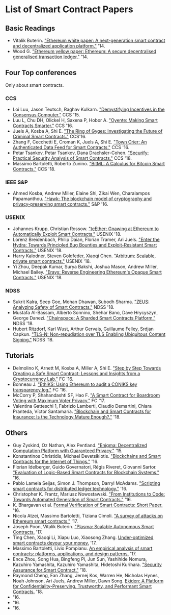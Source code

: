 # List of Smart Contract Papers

## Basic Readings 
* Vitalik Buterin. ["Ethereum white paper: A next-generation smart contract and decentralized application platform."](https://www.weusecoins.com/assets/pdf/library/Ethereum_white_paper-a_next_generation_smart_contract_and_decentralized_application_platform-vitalik-buterin.pdf) '14.
* Wood G. ["Ethereum yellow paper: Ethereum: A secure decentralised generalised transaction ledger."](http://gavwood.com/paper.pdf) '14.

## Four Top conferences
Only about smart contracts.
### CCS
* Loi Luu, Jason Teutsch, Raghav Kulkarn. ["Demystifying Incentives in the Consensus Computer."](https://eprint.iacr.org/2015/702.pdf) CCS '15.
* Luu L, Chu DH, Olickel H, Saxena P, Hobor A. ["Oyente: Making Smart Contracts Smarter."](https://www.comp.nus.edu.sg/~loiluu/papers/oyente.pdf) CCS '16.
* Juels A, Kosba A, Shi E. ["The Ring of Gyges: Investigating the Future of Criminal Smart Contracts."](https://www.initc3.org/files/Gyges.pdf) CCS'16.
* Zhang F, Cecchetti E, Croman K, Juels A, Shi E. ["Town Crier: An Authenticated Data Feed for Smart Contracts."](https://eprint.iacr.org/2016/168.pdf) CCS '16.
* Petar Tsankov, Petar Tsankov, Dana Drachsler-Cohen. ["Securify: Practical Security Analysis of Smart Contracts."](https://arxiv.org/pdf/1806.01143.pdf) CCS '18.
* Massimo Bartoletti, Roberto Zunino. ["BitML: A Calculus for Bitcoin Smart Contracts."](https://eprint.iacr.org/2018/122.pdf) CCS '18.

### IEEE S&P
* Ahmed Kosba, Andrew Miller, Elaine Shi, Zikai Wen, Charalampos Papamanthou. ["Hawk: The blockchain model of cryptography and privacy-preserving smart contracts."](https://ieeexplore.ieee.org/document/7546538) S&P '16.

### USENIX
* Johannes Krupp, Christian Rossow. ["teEther: Gnawing at Ethereum to Automatically Exploit Smart Contracts."](https://www.usenix.org/system/files/conference/usenixsecurity18/sec18-krupp.pdf) USENIX '18.
* Lorenz Breidenbach, Philip Daian, Florian Tramer, Ari Juels. ["Enter the Hydra: Towards Principled Bug Bounties and Exploit-Resistant
Smart Contracts."](https://www.usenix.org/system/files/conference/usenixsecurity18/sec18-breidenbach.pdf) USENIX '18.
* Harry Kalodner, Steven Goldfeder, Xiaoqi Chen. ["Arbitrum: Scalable, private smart contracts."](https://www.usenix.org/system/files/conference/usenixsecurity18/sec18-kalodner.pdf) USENIX '18.
* Yi Zhou, Deepak Kumar, Surya Bakshi, Joshua Mason, Andrew Miller, Michael Bailey. ["Erays: Reverse Engineering Ethereum's Opaque Smart Contracts."](https://www.usenix.org/system/files/conference/usenixsecurity18/sec18-zhou.pdf) USENIX '18.

### NDSS
* Sukrit Kalra, Seep Goe, Mohan Dhawan, Subodh Sharma. ["ZEUS: Analyzing Safety of Smart Contracts."](http://wp.internetsociety.org/ndss/wp-content/uploads/sites/25/2018/02/ndss2018_09-1_Kalra_paper.pdf) NDSS '18.
* Mustafa Al-Bassam, Alberto Sonnino, Shehar Bano, Dave Hrycyszyn, George Danezi. ["Chainspace: A Sharded Smart Contracts Platform."](http://wp.internetsociety.org/ndss/wp-content/uploads/sites/25/2018/02/ndss2018_09-2_Al-Bassam_paper.pdf) NDSS '18.
* Hubert Ritzdorf, Karl Wust, Arthur Gervais, Guillaume Felley, Srdjan Capkun. ["TLS-N: Non-repudiation over TLS Enabling Ubiquitous Content Signing."](http://wp.internetsociety.org/ndss/wp-content/uploads/sites/25/2018/02/ndss2018_09-4_Ritzdorf_paper.pdf) NDSS '18.

## Tutorials
* Delmolino K, Arnett M, Kosba A, Miller A, Shi E. ["Step by Step Towards Creating a Safe Smart Contract: Lessons and Insights from a Cryptocurrency Lab."](http://fc16.ifca.ai/bitcoin/papers/DAKMS16.pdf) FC '16.
* Bonneau J. ["EthIKS: Using Ethereum to audit a CONIKS key transparency log."](http://fc16.ifca.ai/bitcoin/papers/Bon16a.pdf) FC '16.
* McCorry P, Shahandashti SF, Hao F. ["A Smart Contract for Boardroom Voting with Maximum Voter Privacy."](http://fc17.ifca.ai/preproceedings/paper_80.pdf) FC '17.
* Valentina Gatteschi 1, Fabrizio Lamberti, Claudio Demartini, Chiara Pranteda, Víctor Santamaría. ["Blockchain and Smart Contracts for Insurance: Is the Technology Mature Enough?."](https://www.mdpi.com/1999-5903/10/2/20/pdf) '18.

## Others
* Guy Zyskind, Oz Nathan, Alex Pentland. ["Enigma: Decentralized Computation Platform with Guaranteed Privacy."](https://enigma.co/enigma_full.pdf) '15.
* Konstantinos Christidis, Michael Devetsikiotis. ["Blockchains and Smart Contracts for the Internet of Things."](https://ieeexplore.ieee.org/abstract/document/7467408) '16.
* Florian Idelberger, Guido Governatori, Régis Riveret, Giovanni Sartor. ["Evaluation of Logic-Based Smart Contracts for Blockchain Systems."](https://pdfs.semanticscholar.org/00fc/74dc41586ca4172647aa58848c3af59e6c50.pdf?_ga=2.81558100.2117510310.1543371967-39145124.1543371967) '16.
* Pablo Lamela Seijas, Simon J. Thompson, Darryl McAdams. ["Scripting smart contracts for distributed ledger technology."](https://pdfs.semanticscholar.org/1621/0b8baf43504d8307ad1bec88c5c9c2317ecb.pdf?_ga=2.183212389.2117510310.1543371967-39145124.1543371967) '16.
* Christopher K. Frantz, Mariusz Nowostawski. ["From Institutions to Code: Towards Automated Generation of Smart Contracts."](https://ieeexplore.ieee.org/document/7789470) '16.
* K. Bhargavan et al. [Formal Verification of Smart Contracts: Short Paper.](http://delivery.acm.org/10.1145/3000000/2993611/p91-bhargavan.pdf?ip=108.169.232.161&id=2993611&acc=OA&key=4D4702B0C3E38B35%2E4D4702B0C3E38B35%2E4D4702B0C3E38B35%2EB7370FA72C089961&__acm__=1543374312_ed51e1786fc3ef893548425eeb1b59e4) '16.
* Nicola Atzei, Massimo Bartoletti, Tiziana Cimoli. ["A survey of attacks on Ethereum smart contracts."](https://eprint.iacr.org/2016/1007.pdf) '17.
* Joseph Poon, Vitalik Buterin. ["Plasma: Scalable Autonomous Smart Contracts.](https://plasma.io/plasma.pdf) '17.
* Ting Chen, Xiaoqi Li, Xiapu Luo, Xiaosong Zhang. [Under-optimized smart contracts devour your money.](https://ieeexplore.ieee.org/document/7884650) '17.
* Massimo Bartoletti, Livio Pompianu. [An empirical analysis of smart contracts: platforms, applications, and design patterns.](https://arxiv.org/pdf/1703.06322.pdf) '17.
* Ence Zhou, Song Hua, Bingfeng Pi, Jun Sun, Yashihide Nomura, Kazuhiro Yamashita, Kazuhiro Yamashita, Hidetoshi Kurihara. ["Security Assurance for Smart Contract."](https://ieeexplore.ieee.org/document/8328743/authors#authors) '18.
* Raymond Cheng, Fan Zhang, Jernej Kos, Warren He, Nicholas Hynes, Noah Johnson, Ari Juels, Andrew Miller, Dawn Song. [Ekiden: A Platform for Confidentiality-Preserving, Trustworthy, and Performant Smart Contracts.](https://arxiv.org/pdf/1804.05141.pdf) '18.
* []() '16.
* []() '16.
* []() '16.

